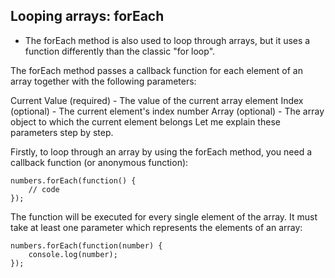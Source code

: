 ## Looping arrays: forEach

- The forEach method is also used to loop through arrays, but it uses a function differently than the classic "for loop".

The forEach method passes a callback function for each element of an array together with the following parameters:

Current Value (required) - The value of the current array element
Index (optional) - The current element's index number
Array (optional) - The array object to which the current element belongs
Let me explain these parameters step by step.

Firstly, to loop through an array by using the forEach method, you need a callback function (or anonymous function):
```
numbers.forEach(function() {
    // code
});
```
The function will be executed for every single element of the array. It must take at least one parameter which represents the elements of an array:
```
numbers.forEach(function(number) {
    console.log(number);
});
```